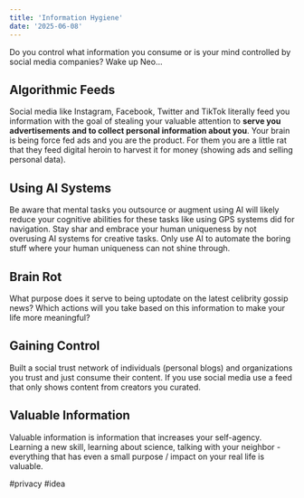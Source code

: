 ```yaml
---
title: 'Information Hygiene'
date: '2025-06-08'
---
```

Do you control what information you consume or is your mind controlled by social media companies? Wake up Neo...

## Algorithmic Feeds

Social media like Instagram, Facebook, Twitter and TikTok literally feed you information with the goal of stealing your valuable attention to **serve you advertisements and to collect personal information about you**. Your brain is being force fed ads and you are the product. For them you are a little rat that they feed digital heroin to harvest it for money (showing ads and selling personal data).

## Using AI Systems

Be aware that mental tasks you outsource or augment using AI will likely reduce your cognitive abilities for these tasks like using GPS systems did for navigation. Stay shar and embrace your human uniqueness by not overusing AI systems for creative tasks. Only use AI to automate the boring stuff where your human uniqueness can not shine through.

## Brain Rot

What purpose does it serve to being uptodate on the latest celibrity gossip news? Which actions will you take based on this information to make your life more meaningful?

## Gaining Control

Built a social trust network of individuals (personal blogs) and organizations you trust and just consume their content. If you use social media use a feed that only shows content from creators you curated.

## Valuable Information

Valuable information is information that increases your self-agency. Learning a new skill, learning about science, talking with your neighbor - everything that has even a small purpose / impact on your real life is valuable.

#privacy #idea
